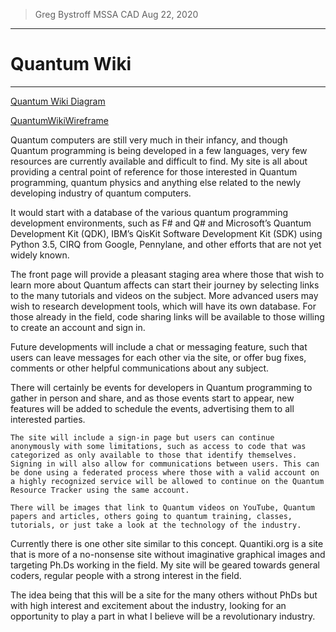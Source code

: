 > Greg Bystroff
> MSSA CAD
> Aug 22, 2020

---
# Quantum Wiki
---

[Quantum Wiki Diagram](https://github.com/GregBystroff/MSSA_Project/blob/master/QuantumWiki%20Diagram.pdf)

[QuantumWikiWireframe](https://github.com/GregBystroff/MSSA_Project/blob/master/QuantumWikiWireframe.bmpr)

Quantum computers are still very much in their infancy, and though Quantum programming is being developed in a few languages, very few resources are currently available and difficult to find. My site is all about providing a central point of reference for those interested in Quantum programming, quantum physics and anything else related to the newly developing industry of quantum computers. 

It would start with a database of the various quantum programming development environments, such as F# and Q# and Microsoft’s Quantum Development Kit (QDK), IBM’s QisKit Software Development Kit (SDK) using Python 3.5, CIRQ from Google, Pennylane, and other efforts that are not yet widely known.

The front page will provide a pleasant staging area where those that wish to learn more about Quantum affects can start their journey by selecting links to the many tutorials and videos on the subject. More advanced users may wish to research development tools, which will have its own database. For those already in the field, code sharing links will be available to those willing to create an account and sign in. 

Future developments will include a chat or messaging feature, such that users can leave messages for each other via the site, or offer bug fixes, comments or other helpful communications about any subject.

There will certainly be events for developers in Quantum programming to gather in person and share, and as those events start to appear, new features will be added to schedule the events, advertising them to all interested parties.

	The site will include a sign-in page but users can continue anonymously with some limitations, such as access to code that was categorized as only available to those that identify themselves. Signing in will also allow for communications between users. This can be done using a federated process where those with a valid account on a highly recognized service will be allowed to continue on the Quantum Resource Tracker using the same account.

	There will be images that link to Quantum videos on YouTube, Quantum papers and articles, others going to quantum training, classes, tutorials, or just take a look at the technology of the industry.

Currently there is one other site similar to this concept. Quantiki.org is a site that is more of a no-nonsense site without imaginative graphical images and targeting Ph.Ds working in the field. My site will be geared towards general coders, regular people with a strong interest in the field. 

The idea being that this will be a site for the many others without PhDs but with high interest and excitement about the industry, looking for an opportunity to play a part in what I believe will be a revolutionary industry.
